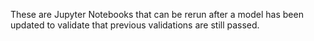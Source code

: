 These are Jupyter Notebooks that can be rerun after a model has been updated to validate that previous validations are still passed.

